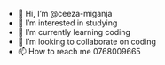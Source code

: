 - 👋 Hi, I’m @ceeza-miganja
- 👀 I’m interested in studying
- 🌱 I’m currently learning coding
- 💞️ I’m looking to collaborate on coding
- 📫 How to reach me 0768009665

<!---
ceeza-miganja/ceeza-miganja is a ✨ special ✨ repository because its `README.md` (this file) appears on your GitHub profile.
You can click the Preview link to take a look at your changes.
--->
